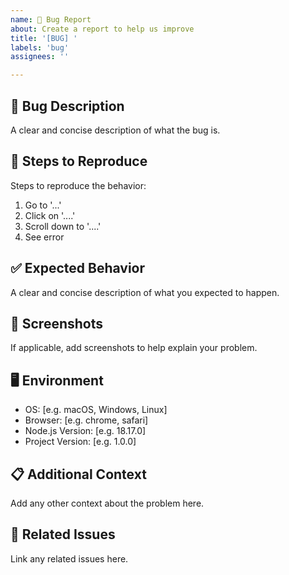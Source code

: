 ```yaml
---
name: 🐛 Bug Report
about: Create a report to help us improve
title: '[BUG] '
labels: 'bug'
assignees: ''

---
```


## 🐛 Bug Description
A clear and concise description of what the bug is.

## 🔄 Steps to Reproduce
Steps to reproduce the behavior:
1. Go to '...'
2. Click on '....'
3. Scroll down to '....'
4. See error

## ✅ Expected Behavior
A clear and concise description of what you expected to happen.

## 📸 Screenshots
If applicable, add screenshots to help explain your problem.

## 🖥️ Environment
- OS: [e.g. macOS, Windows, Linux]
- Browser: [e.g. chrome, safari]
- Node.js Version: [e.g. 18.17.0]
- Project Version: [e.g. 1.0.0]

## 📋 Additional Context
Add any other context about the problem here.

## 🔗 Related Issues
Link any related issues here.
